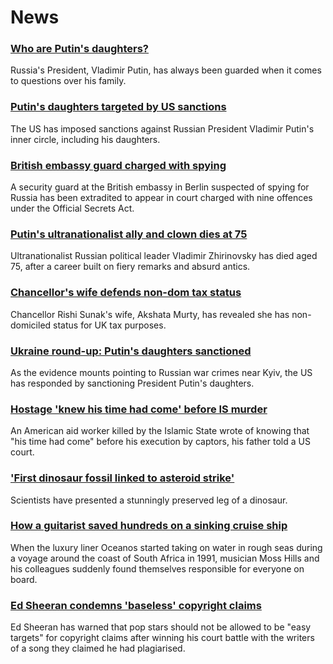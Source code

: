 # News
### [Who are Putin's daughters?](https://www.bbc.com/news/world-europe-61011141)
Russia's President, Vladimir Putin, has always been guarded when it comes to questions over his family.
### [Putin's daughters targeted by US sanctions](https://www.bbc.com/news/world-us-canada-61005388)
The US has imposed sanctions against Russian President Vladimir Putin's inner circle, including his daughters.
### [British embassy guard charged with spying](https://www.bbc.com/news/uk-61015772)
A security guard at the British embassy in Berlin suspected of spying for Russia has been extradited to appear in court charged with nine offences under the Official Secrets Act. 
### [Putin's ultranationalist ally and clown dies at 75](https://www.bbc.com/news/world-europe-61008292)
Ultranationalist Russian political leader Vladimir Zhirinovsky has died aged 75, after a career built on fiery remarks and absurd antics.
### [Chancellor's wife defends non-dom tax status](https://www.bbc.com/news/uk-politics-61017993)
Chancellor Rishi Sunak's wife, Akshata Murty, has revealed she has non-domiciled status for UK tax purposes.
### [Ukraine round-up: Putin's daughters sanctioned](https://www.bbc.com/news/world-europe-61014946)
As the evidence mounts pointing to Russian war crimes near Kyiv, the US has responded by sanctioning President Putin's daughters.
### [Hostage 'knew his time had come' before IS murder](https://www.bbc.com/news/world-us-canada-61015190)
An American aid worker killed by the Islamic State wrote of knowing that "his time had come" before his execution by captors, his father told a US court.
### ['First dinosaur fossil linked to asteroid strike'](https://www.bbc.com/news/science-environment-61013740)
Scientists have presented a stunningly preserved leg of a dinosaur.
### [How a guitarist saved hundreds on a sinking cruise ship](https://www.bbc.com/news/world-africa-60841291)
When the luxury liner Oceanos started taking on water in rough seas during a voyage around the coast of South Africa in 1991, musician Moss Hills and his colleagues suddenly found themselves responsible for everyone on board.  
### [Ed Sheeran condemns 'baseless' copyright claims](https://www.bbc.com/news/entertainment-arts-61008849)
Ed Sheeran has warned that pop stars should not be allowed to be "easy targets" for copyright claims after winning his court battle with the writers of a song they claimed he had plagiarised.
